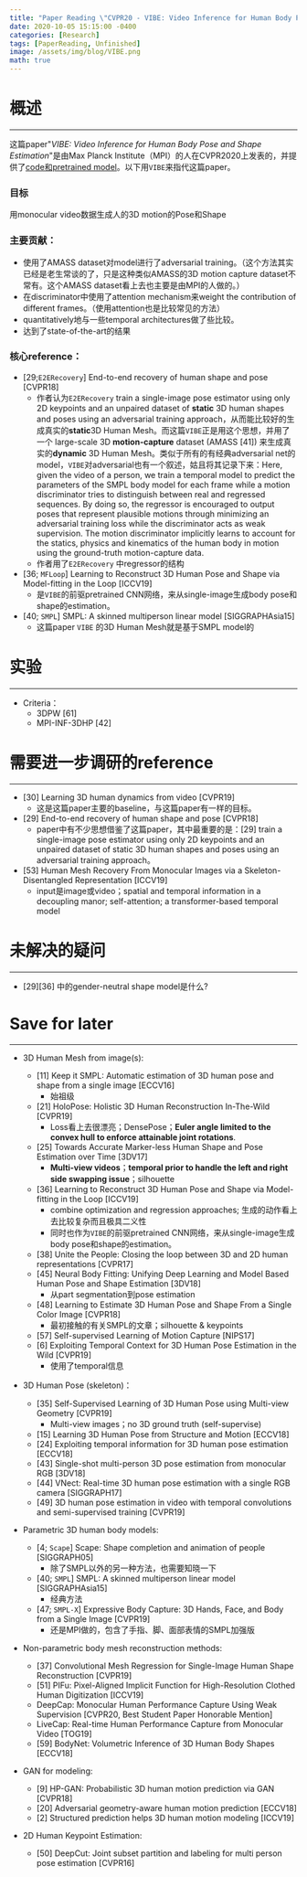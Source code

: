 ```yaml
---
title: "Paper Reading \"CVPR20 - VIBE: Video Inference for Human Body Pose and Shape Estimation \""
date: 2020-10-05 15:15:00 -0400
categories: [Research]
tags: [PaperReading, Unfinished]
image: /assets/img/blog/VIBE.png
math: true
---
```


# 概述
---

这篇paper"_VIBE: Video Inference for Human Body Pose and Shape Estimation_"是由Max Planck Institute（MPI）的人在CVPR2020上发表的，并提供了[code和pretrained model](https://github.com/mkocabas/VIBE)。以下用`VIBE`来指代这篇paper。

### 目标
用monocular video数据生成人的3D motion的Pose和Shape

### 主要贡献：
- 使用了AMASS dataset对model进行了adversarial training。（这个方法其实已经是老生常谈的了，只是这种类似AMASS的3D motion capture dataset不常有。这个AMASS dataset看上去也主要是由MPI的人做的。）
- 在discriminator中使用了attention mechanism来weight the contribution of different frames。（使用attention也是比较常见的方法）
- quantitatively地与一些temporal architectures做了些比较。
- 达到了state-of-the-art的结果

### 核心reference：
- [29;`E2ERecovery`] End-to-end recovery of human shape and pose [CVPR18] 
  - 作者认为`E2ERecovery` train a single-image pose estimator using only 2D keypoints and an unpaired dataset of **static** 3D human shapes and poses using an adversarial training approach，从而能比较好的生成真实的**static**3D Human Mesh。而这篇`VIBE`正是用这个思想，并用了一个 large-scale 3D **motion-capture** dataset (AMASS [41]) 来生成真实的**dynamic** 3D Human Mesh。类似于所有的有经典adversarial net的model，`VIBE`对adversarial也有一个叙述，姑且将其记录下来：Here, given the video of a person, we train a temporal model to predict the parameters of the SMPL body model for each frame while a motion discriminator tries to distinguish between real and regressed sequences. By doing so, the regressor is encouraged to output poses that represent plausible motions through minimizing an adversarial training loss while the discriminator acts as weak supervision. The motion discriminator implicitly learns to account for the statics, physics and kinematics of the human body in motion using the ground-truth motion-capture data.
  - 作者用了`E2ERecovery` 中regressor的结构
- [36; `MFLoop`] Learning to Reconstruct 3D Human Pose and Shape via Model-fitting in the Loop [ICCV19]
  - 是`VIBE`的前驱pretrained CNN网络，来从single-image生成body pose和shape的estimation。
- [40; `SMPL`] SMPL: A skinned multiperson linear model [SIGGRAPHAsia15]
  - 这篇paper `VIBE` 的3D Human Mesh就是基于SMPL model的

# 实验
---

- Criteria：
  - 3DPW [61]
  - MPI-INF-3DHP [42]

# 需要进一步调研的reference
---

- [30] Learning 3D human dynamics from video [CVPR19]
  - 这是这篇paper主要的baseline，与这篇paper有一样的目标。
- [29] End-to-end recovery of human shape and pose [CVPR18]
  - paper中有不少思想借鉴了这篇paper，其中最重要的是：[29] train a single-image pose estimator using only 2D keypoints and an unpaired dataset of static 3D human shapes and poses using an adversarial training approach。
- [53] Human Mesh Recovery From Monocular Images via a Skeleton-Disentangled Representation [ICCV19]
  - input是image或video；spatial and temporal information in a decoupling manor; self-attention; a transformer-based temporal model

# 未解决的疑问
---
- [29][36] 中的gender-neutral shape model是什么?

# Save for later
---

- 3D Human Mesh from image(s):
  - [11] Keep it SMPL: Automatic estimation of 3D human pose and shape from a single image [ECCV16]
     - 始祖级
  - [21] HoloPose: Holistic 3D Human Reconstruction In-The-Wild [CVPR19]
     - Loss看上去很漂亮；DensePose；**Euler angle limited to the convex hull to enforce attainable joint rotations**.
  - [25] Towards Accurate Marker-less Human Shape and Pose Estimation over Time [3DV17]
     - **Multi-view videos**；**temporal prior to handle the left and right side swapping issue**；silhouette
  - [36] Learning to Reconstruct 3D Human Pose and Shape via Model-fitting in the Loop [ICCV19]
     - combine optimization and regression approaches; 生成的动作看上去比较复杂而且极具二义性
     - 同时也作为`VIBE`的前驱pretrained CNN网络，来从single-image生成body pose和shape的estimation。
  - [38] Unite the People: Closing the loop between 3D and 2D human representations [CVPR17]
  - [45] Neural Body Fitting: Unifying Deep Learning and Model Based Human Pose and Shape Estimation [3DV18]
     - 从part segmentation到pose estimation
  - [48] Learning to Estimate 3D Human Pose and Shape From a Single Color Image [CVPR18]
     - 最初接触的有关SMPL的文章；silhouette & keypoints
  - [57] Self-supervised Learning of Motion Capture [NIPS17]
  - [6] Exploiting Temporal Context for 3D Human Pose Estimation in the Wild [CVPR19]
     - 使用了temporal信息

- 3D Human Pose (skeleton)：
  - [35] Self-Supervised Learning of 3D Human Pose using Multi-view Geometry [CVPR19]
     - Multi-view images；no 3D ground truth (self-supervise)
  - [15] Learning 3D Human Pose from Structure and Motion [ECCV18]
  - [24] Exploiting temporal information for 3D human pose estimation [ECCV18]
  - [43] Single-shot multi-person 3D pose estimation from monocular RGB [3DV18]
  - [44] VNect: Real-time 3D human pose estimation with a single RGB camera [SIGGRAPH17]
  - [49] 3D human pose estimation in video with temporal convolutions and semi-supervised training [CVPR19]

- Parametric 3D human body models:
  - [4; `Scape`] Scape: Shape completion and animation of people [SIGGRAPH05]
     - 除了SMPL以外的另一种方法，也需要知晓一下
  - [40; `SMPL`] SMPL: A skinned multiperson linear model [SIGGRAPHAsia15]
     - 经典方法
  - [47; `SMPL-X`] Expressive Body Capture: 3D Hands, Face, and Body from a Single Image [CVPR19]
     - 还是MPI做的，包含了手指、脚、面部表情的SMPL加强版

- Non-parametric body mesh reconstruction methods:
  - [37] Convolutional Mesh Regression for Single-Image Human Shape Reconstruction [CVPR19]
  - [51] PIFu: Pixel-Aligned Implicit Function for High-Resolution Clothed Human Digitization [ICCV19]
  - DeepCap: Monocular Human Performance Capture  Using Weak Supervision [CVPR20, Best Student Paper Honorable Mention]
  - LiveCap: Real-time Human Performance Capture from Monocular Video [TOG19]
  - [59] BodyNet: Volumetric Inference of 3D Human Body Shapes [ECCV18]

- GAN for modeling:
  - [9] HP-GAN: Probabilistic 3D human motion prediction via GAN [CVPR18]
  - [20] Adversarial geometry-aware human motion prediction [ECCV18]
  - [2] Structured prediction helps 3D human motion modeling [ICCV19]

- 2D Human Keypoint Estimation:
  - [50] DeepCut: Joint subset partition and labeling for multi person pose estimation [CVPR16]
